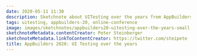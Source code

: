 ```yaml
---
date: 2020-05-11 11:30
description: Sketchnote about UITesting over the years from AppBuilders 2020 (online conference)
tags: uitesting, appbuilders-20, online-conference
image: images/sketchnotes/appbuilders20-uitesting-over-the-years-small.jpg
sketchnoteMetadata.contentCreator: Peter Steinberger
sketchnoteMetadata.linkToContentCreator: https://twitter.com/steipete
title: AppBuilders 2020: UI Testing over the years
---
```

